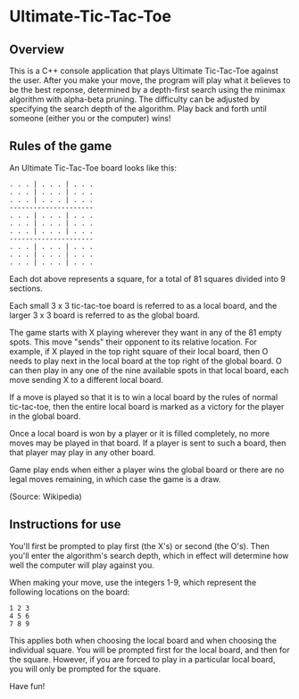 # Ultimate-Tic-Tac-Toe

## Overview

This is a C++ console application that plays Ultimate Tic-Tac-Toe against the user.
After you make your move, the program will play what it believes to be the best reponse,
determined by a depth-first search using the minimax algorithm with alpha-beta pruning.
The difficulty can be adjusted by specifying the search depth of the algorithm.
Play back and forth until someone (either you or the computer) wins!


## Rules of the game

An Ultimate Tic-Tac-Toe board looks like this:

    . . . | . . . | . . .
    . . . | . . . | . . .
    . . . | . . . | . . .
    ---------------------
    . . . | . . . | . . .
    . . . | . . . | . . .
    . . . | . . . | . . .
    ---------------------
    . . . | . . . | . . .
    . . . | . . . | . . .
    . . . | . . . | . . .

Each dot above represents a square, for a total of 81 squares divided into 9 sections.

Each small 3 x 3 tic-tac-toe board is referred to as a local board,
and the larger 3 x 3 board is referred to as the global board.

The game starts with X playing wherever they want in any of the 81 empty spots.
This move "sends" their opponent to its relative location.
For example, if X played in the top right square of their local board,
then O needs to play next in the local board at the top right of the global board.
O can then play in any one of the nine available spots in that local board,
each move sending X to a different local board.

If a move is played so that it is to win a local board by the rules of normal tic-tac-toe,
then the entire local board is marked as a victory for the player in the global board.

Once a local board is won by a player or it is filled completely, no more moves may be played in that board.
If a player is sent to such a board, then that player may play in any other board.

Game play ends when either a player wins the global board or there are no legal moves remaining,
in which case the game is a draw.

(Source: Wikipedia)


## Instructions for use

You'll first be prompted to play first (the X's) or second (the O's).
Then you'll enter the algorithm's search depth, which in effect will determine how well the computer will play against you.

When making your move, use the integers 1-9, which represent the following locations on the board:

    1 2 3
    4 5 6
    7 8 9

This applies both when choosing the local board and when choosing the individual square.
You will be prompted first for the local board, and then for the square.
However, if you are forced to play in a particular local board, you will only be prompted for the square.

Have fun!
